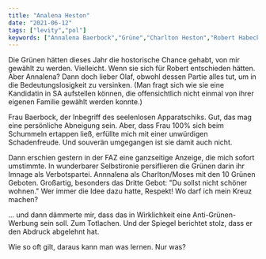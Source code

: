 ```yaml
---
title: "Analena Heston"
date: "2021-06-12"
tags: ["levity","pol"]
keywords: ["Annalena Baerbock","Grüne","Charlton Heston","Robert Habeck" ]
---
```

<!-- Excerpt Start -->
Die Grünen hätten dieses Jahr die hostorische Chance gehabt, von mir gewählt zu werden. Vielleicht. <!-- Excerpt End -->Wenn sie sich für Robert entschieden hätten. Aber Annalena? Dann doch lieber Olaf, obwohl dessen Partie alles tut, um in die Bedeutungslosigkeit zu versinken. (Man fragt sich wie sie eine Kandidatin in SA aufstellen können, die offensichtlich nicht einmal von ihrer eigenen Familie gewählt werden konnte.)

Frau Baerbock, der Inbegriff des seelenlosen Apparatschiks. Gut, das mag eine persönliche Abneigung sein. Aber, dass Frau 100% sich beim Schummeln ertappen ließ, erfüllte mich mit einer unwürdigen Schadenfreude. Und souverän umgegangen ist sie damit auch nicht.

Dann erschien gestern in der FAZ eine ganzseitige Anzeige, die mich sofort umstimmte. In wunderbarer Selbstironie persiflieren die Grünen darin ihr Imnage als Verbotspartei. Annnalena als Charlton/Moses mit den 10 Grünen Geboten. Großartig, besonders das Dritte Gebot: "Du sollst nicht schöner wohnen." Wer immer die Idee dazu hatte, Respekt! Wo darf ich mein Kreuz machen?

... und dann dämmerte mir, dass das in Wirklichkeit eine Anti-Grünen-Werbung sein soll. Zum Totlachen. Und der Spiegel berichtet stolz, dass er den Abdruck abgelehnt hat. 

Wie so oft gilt, daraus kann man was lernen. Nur was?